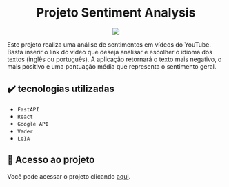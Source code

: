 <h1 align="center"> Projeto Sentiment Analysis </h1>
<p align="center">
<img loading="lazy" src="http://img.shields.io/static/v1?label=STATUS&message=CONCLUIDO&color=GREEN&style=for-the-badge"/>
</p>
Este projeto realiza uma análise de sentimentos em vídeos do YouTube. Basta inserir o link do vídeo que deseja analisar e escolher o idioma dos textos (inglês ou português). A aplicação retornará o texto mais negativo, o mais positivo e uma pontuação média que representa o sentimento geral.



<h2> ✔️ tecnologias utilizadas </h2>

- ``FastAPI``
- ``React``
- ``Google API``
- ``Vader``
-  ``LeIA``

## 📁 Acesso ao projeto
Você pode acessar o projeto clicando [aqui](https://sentimentals-analysis-frontend-45lce0phq-juliadidras-projects.vercel.app/).

